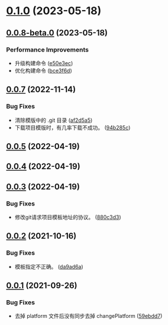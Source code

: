 # [0.1.0](https://github.com/pfzhengd/Jupiter-cli/compare/v0.0.8-beta.0...v0.1.0) (2023-05-18)



## [0.0.8-beta.0](https://github.com/pfzhengd/Jupiter-cli/compare/v0.0.7...v0.0.8-beta.0) (2023-05-18)


### Performance Improvements

* 升级构建命令 ([e50e3ec](https://github.com/pfzhengd/Jupiter-cli/commit/e50e3ec908bdbbdd75fa283eaef365a94a300052))
* 优化构建命令 ([bce3f6d](https://github.com/pfzhengd/Jupiter-cli/commit/bce3f6d5dd032901c3e0dbef558e5fdc38e66ae4))



## [0.0.7](https://github.com/pfzhengd/Jupiter-cli/compare/v0.0.5...v0.0.7) (2022-11-14)


### Bug Fixes

* 清除模版中的 .git 目录 ([af2d5a5](https://github.com/pfzhengd/Jupiter-cli/commit/af2d5a5b6c9ba4d3ec80043bd3b12dd5dff45db8))
* 下载项目模版时，有几率下载不成功。 ([94b285c](https://github.com/pfzhengd/Jupiter-cli/commit/94b285c84cd125d9c018b8db8059d1eb39a266e0))



## [0.0.5](https://github.com/pfzhengd/Jupiter-cli/compare/v0.0.4...v0.0.5) (2022-04-19)



## [0.0.4](https://github.com/pfzhengd/Jupiter-cli/compare/v0.0.3...v0.0.4) (2022-04-19)



## [0.0.3](https://github.com/pfzhengd/Jupiter-cli/compare/v0.0.2...v0.0.3) (2022-04-19)


### Bug Fixes

* 修改git请求项目模板地址的协议。 ([880c3d3](https://github.com/pfzhengd/Jupiter-cli/commit/880c3d3315924d8079846efa4b66990cb63c5f75))



## [0.0.2](https://github.com/pfzhengd/Jupiter-cli/compare/v0.0.1...v0.0.2) (2021-10-16)


### Bug Fixes

* 模板指定不正确。 ([da9ad6a](https://github.com/pfzhengd/Jupiter-cli/commit/da9ad6a6edbba9a3e959e56c246f3e1b9a4a9212))



## [0.0.1](https://github.com/pfzhengd/Jupiter-cli/compare/59ebdd7c5d8072fe30dbe86cf64ab44e3e6ba15e...v0.0.1) (2021-09-26)


### Bug Fixes

* 去掉 platform 文件后没有同步去掉 changePlatform ([59ebdd7](https://github.com/pfzhengd/Jupiter-cli/commit/59ebdd7c5d8072fe30dbe86cf64ab44e3e6ba15e))



